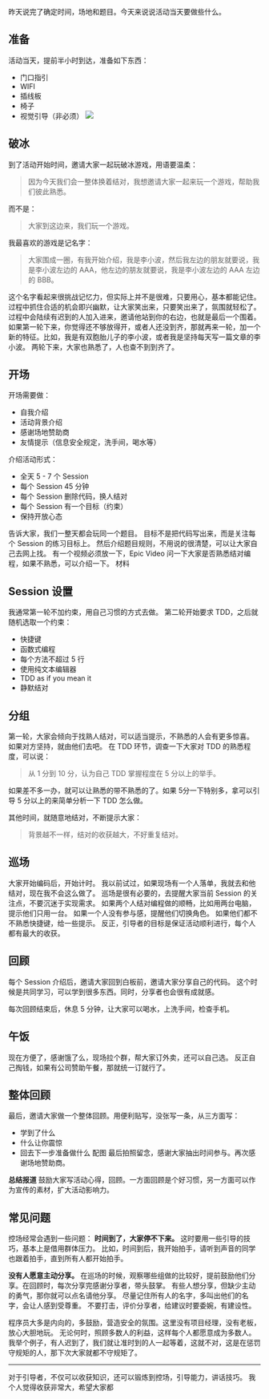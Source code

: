 昨天说完了确定时间，场地和题目。今天来说说活动当天要做些什么。
## 准备
活动当天，提前半小时到达，准备如下东西：
* 门口指引
* WIFI
* 插线板
* 椅子
* 视觉引导（非必须）
![](./_image/2017-02-24-06-49-34.jpg)
## 破冰
到了活动开始时间，邀请大家一起玩破冰游戏，用语要温柔：
>因为今天我们会一整体换着结对，我想邀请大家一起来玩一个游戏，帮助我们彼此熟悉。

而不是：
>大家到这边来，我们玩一个游戏。

我最喜欢的游戏是记名字：
>大家围成一圈，有我开始介绍，我是李小波，然后我左边的朋友就要说，我是李小波左边的 AAA，他左边的朋友就要说，我是李小波左边的 AAA 左边的 BBB。

这个名字看起来很挑战记忆力，但实际上并不是很难，只要用心，基本都能记住。过程中抓住合适的机会即兴幽默，让大家笑出来，只要笑出来了，氛围就轻松了。
过程中会陆续有迟到的人加入进来，邀请他站到你的右边，也就是最后一个围着。
如果第一轮下来，你觉得还不够放得开，或者人还没到齐，那就再来一轮，加一个新的特征。比如，我是有双胞胎儿子的李小波，或者我是坚持每天写一篇文章的李小波。
两轮下来，大家也熟悉了，人也查不到到齐了。

## 开场
开场需要做：
* 自我介绍
* 活动背景介绍
* 感谢场地赞助商
* 友情提示（信息安全规定，洗手间，喝水等）

介绍活动形式：
* 全天 5 - 7 个 Session
* 每个 Session 45 分钟
* 每个 Session 删除代码，换人结对
* 每个 Session 有一个目标（约束）
* 保持开放心态

告诉大家，我们一整天都会玩同一个题目。
目标不是把代码写出来，而是关注每个 Session 的练习目标上。
然后介绍题目规则，不用说的很清楚，可以让大家自己去网上找。
有一个视频必须放一下，Epic Video
问一下大家是否熟悉结对编程，如果不熟悉，可以介绍一下。
材料

## Session 设置
我通常第一轮不加约束，用自己习惯的方式去做。
第二轮开始要求 TDD，之后就随机选取一个约束：
* 快捷键
* 函数式编程
* 每个方法不超过 5 行
* 使用纯文本编辑器
* TDD as if you mean it
* 静默结对

## 分组
第一轮，大家会倾向于找熟人结对，可以适当提示，不熟悉的人会有更多惊喜。
如果对方坚持，就由他们去吧。
在 TDD 环节，调查一下大家对 TDD 的熟悉程度，可以说：
>从 1 分到 10 分，认为自己 TDD 掌握程度在 5 分以上的举手。

如果差不多一办，就可以让熟悉的带不熟悉的了。如果 5分一下特别多，拿可以引导 5 分以上的来简单分析一下 TDD 怎么做。

其他时间，就随意地结对，不断提示大家：
>背景越不一样，结对的收获越大，不好重复结对。

## 巡场
大家开始编码后，开始计时。
我以前试过，如果现场有一个人落单，我就去和他结对，现在我不会这么做了。
巡场是很有必要的，去提醒大家当前 Session 的关注点，不要沉迷于实现需求。
如果两个人结对编程做的顺畅，比如用两台电脑，提示他们只用一台。
如果一个人没有参与感，提醒他们切换角色。
如果他们都不不熟悉快捷键，给一些提示。
反正，引导者的目标是保证活动顺利进行，每个人都有最大的收获。

## 回顾
每个 Session 介绍后，邀请大家回到白板前，邀请大家分享自己的代码。
这个时候是共同学习，可以学到很多东西。同时，分享者也会很有成就感。

每次回顾结束后，休息 5 分钟，让大家可以喝水，上洗手间，检查手机。

## 午饭
现在方便了，感谢饿了么，现场拉个群，帮大家订外卖，还可以自己选。
反正自己掏钱，如果有公司赞助午餐，那就统一订就行了。

## 整体回顾
最后，邀请大家做一个整体回顾。用便利贴写，没张写一条，从三方面写：
* 学到了什么
* 什么让你震惊
* 回去下一步准备做什么
 配图
最后拍照留念，感谢大家抽出时间参与。再次感谢场地赞助商。

**总结报道**
鼓励大家写活动心得，回顾。一方面回顾是个好习惯，另一方面可以作为宣传的素材，扩大活动影响力。

## 常见问题
控场经常会遇到一些问题：
**时间到了，大家停不下来。**
这时要用一些引导的技巧，基本上是借用群体压力。
比如，时间到后，我开始拍手，请听到声音的同学也跟着拍手，直到所有人都开始拍手。

**没有人愿意主动分享。**
在巡场的时候，观察哪些组做的比较好，提前鼓励他们分享。在回顾时，每次分享完感谢分享者，带头鼓掌。
有些人想分享，但缺少主动的勇气，那你就可以点名请他分享。
尽量记住所有人的名字，多叫出他们的名字，会让人感到受尊重。
不要打击，评价分享者，给建议时要委婉，有建设性。

程序员大多是内向的，多鼓励，营造安全的氛围。这里没有项目经理，没有老板，放心大胆地玩。
无论何时，照顾多数人的利益，这样每个人都愿意成为多数人。我举个例子，有人迟到了，我们就让准时到的人一起等着，这就不对，这是在惩罚守规矩的人，那下次大家就都不守规矩了。

---
对于引导者，不仅可以收获知识，还可以锻炼到控场，引导能力，讲话技巧。
我个人觉得收获非常大，希望大家都